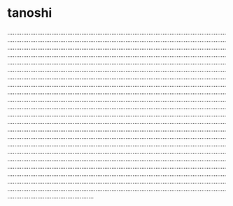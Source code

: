 # tanoshi

.........................................................................................................................................................................................................................................................................................................................................................................................................................................................................................................................................................................................................................................................................................................................................................................................................................................................................................................................................................................................................................................................................................................................................................................................................................................................................................................................................................................................................................................................................................................................................................................................................................................................................................................................................................................................................................................................................................................................................................................................................................................................................................................................................................................................................................................................................................................................................................................................................................................................................................................................................................................................................................................................................................................................................................................................................................................................................................